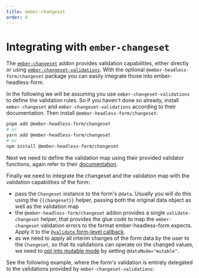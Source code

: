 ```yaml
---
title: ember-changeset
order: 6
---
```


# Integrating with `ember-changeset`

The [`ember-changeset`](https://github.com/poteto/ember-changeset) addon provides validation capabilities, either directly or using [`ember-changeset-validations`](https://github.com/poteto/ember-changeset-validations/).
With the optional `@ember-headless-form/changeset` package you can easily integrate those into ember-headless-form.

In the following we will be assuming you use `ember-changeset-validations` to define the validation rules. So if you haven't done so already, install `ember-changeset` and `ember-changeset-validations` according to their documentation. Then install `@ember-headless-form/changeset`:

```bash
pnpm add @ember-headless-form/changeset
# or
yarn add @ember-headless-form/changeset
# or
npm install @ember-headless-form/changeset
```

Next we need to define the validation map using their provided validator functions, again refer to their [documentation](https://github.com/poteto/ember-changeset-validations/#usage).

Finally we need to integrate the changeset and the validation map with the validation capabilities of the form:

- pass the `Changeset` instance to the form's `@data`. Usually you will do this using the `{{changeset}}` helper, passing both the original data object as well as the validation map
- the `@ember-headless-form/changeset` addon provides a single `validate-changeset` helper, that provides the glue code to map the `ember-changeset` validation errors to the format ember-headless-form expects. Apply it to the [`@validate` form-level callback](./custom-validation.md#form-level-validation).
- as we need to apply all interim changes of the form data by the user to the `Changeset`, so that its validations can operate on the changed values, we need to [opt into mutable mode](../usage/data/index.md#im-mutable-data) by setting `@dataMode="mutable"`.

See the following example, where the form's validation is entirely delegated to the validations provided by `ember-changeset-validations`:
